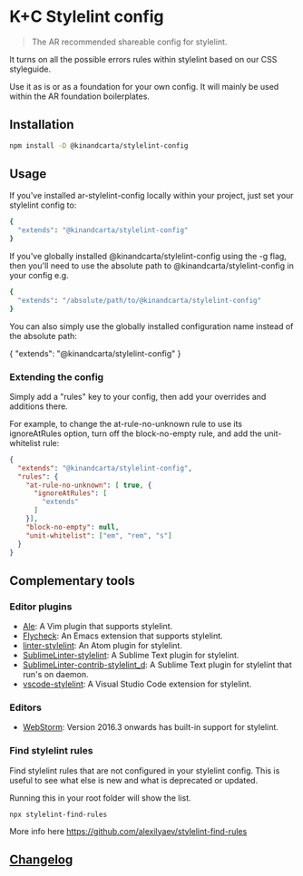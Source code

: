 # K+C Stylelint config

> The AR recommended shareable config for stylelint.

It turns on all the possible errors rules within stylelint based on our CSS styleguide.

Use it as is or as a foundation for your own config. It will mainly be used within the AR foundation boilerplates.

## Installation

```bash
npm install -D @kinandcarta/stylelint-config
```

## Usage

If you've installed ar-stylelint-config locally within your project, just set your stylelint config to:

```bash
{
  "extends": "@kinandcarta/stylelint-config"
}
```

If you've globally installed @kinandcarta/stylelint-config using the -g flag, then you'll need to use the absolute path to @kinandcarta/stylelint-config in your config e.g.

```bash
{
  "extends": "/absolute/path/to/@kinandcarta/stylelint-config"
}
```

You can also simply use the globally installed configuration name instead of the absolute path:

{
  "extends": "@kinandcarta/stylelint-config"
}

### Extending the config

Simply add a "rules" key to your config, then add your overrides and additions there.

For example, to change the at-rule-no-unknown rule to use its ignoreAtRules option, turn off the block-no-empty rule, and add the unit-whitelist rule:

```json
{
  "extends": "@kinandcarta/stylelint-config",
  "rules": {
    "at-rule-no-unknown": [ true, {
      "ignoreAtRules": [
        "extends"
      ]
    }],
    "block-no-empty": null,
    "unit-whitelist": ["em", "rem", "s"]
  }
}
```

## Complementary tools

### Editor plugins

-   [Ale](https://github.com/w0rp/ale): A Vim plugin that supports stylelint.
-   [Flycheck](https://github.com/flycheck/flycheck): An Emacs extension that supports stylelint.
-   [linter-stylelint](https://github.com/AtomLinter/linter-stylelint): An Atom plugin for stylelint.
-   [SublimeLinter-stylelint](https://github.com/SublimeLinter/SublimeLinter-stylelint): A Sublime Text plugin for stylelint.
-   [SublimeLinter-contrib-stylelint_d](https://github.com/jo-sm/SublimeLinter-contrib-stylelint_d): A Sublime Text plugin for stylelint that run's on daemon.
-   [vscode-stylelint](https://github.com/shinnn/vscode-stylelint): A Visual Studio Code extension for stylelint.

### Editors

-   [WebStorm](https://blog.jetbrains.com/webstorm/2016/09/webstorm-2016-3-eap-163-4830-stylelint-usages-for-default-exports-and-more/): Version 2016.3 onwards has built-in support for stylelint.

### Find stylelint rules

Find stylelint rules that are not configured in your stylelint config. This is useful to see what else is new and what is deprecated or updated.

Running this in your root folder will show the list.

```
npx stylelint-find-rules
```

More info here https://github.com/alexilyaev/stylelint-find-rules

## [Changelog](CHANGELOG.md)
